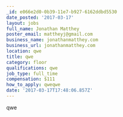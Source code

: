 ```yaml
---
_id: e066e2d0-0b39-11e7-b927-6162ddbd5530
date_posted: '2017-03-17'
layout: jobs
full_name: Jonathan Matthey
poster_email: mattheyj@gmail.com
business_name: jonathanmatthey.com
business_url: jonathanmatthey.com
location: qwe
title: qwe
category: floor
qualifications: qwe
job_type: full_time
compensation: $111
how_to_apply: qweqwe
date: '2017-03-17T17:48:06.857Z'
---
```

qwe
